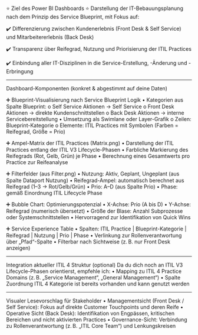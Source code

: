 ⭐ Ziel des Power BI Dashboards ⭐
Darstellung der IT-Bebauungsplanung nach dem Prinzip des Service Blueprint, mit Fokus auf:

✔️	Differenzierung zwischen Kundenerlebnis (Front Desk & Self Service) und Mitarbeitererlebnis (Back Desk)

✔️	Transparenz über Reifegrad, Nutzung und Priorisierung der ITIL Practices

✔️	Einbindung aller IT-Disziplinen in die Service-Erstellung, -Änderung und -Erbringung
________________________________________
Dashboard-Komponenten (konkret & abgestimmt auf deine Daten)

➕ Blueprint-Visualisierung nach Service Blueprint Logik
•	Kategorien aus Spalte Blueprint:
o	Self Service Aktionen → Self Service
o	Front Desk Aktionen → direkte Kundenschnittstellen
o	Back Desk Aktionen → interne Servicebereitstellung
•	Umsetzung als Swimlane oder Layer-Grafik
o	Zeilen: Blueprint-Kategorie
o	Elemente: ITIL Practices mit Symbolen (Farben = Reifegrad, Größe = Prio)

➕ Ampel-Matrix der ITIL Practices (Matrix.png)
•	Darstellung der ITIL Practices entlang der ITIL V3 Lifecycle-Phasen
•	Farbliche Markierung des Reifegrads (Rot, Gelb, Grün) je Phase
•	Berechnung eines Gesamtwerts pro Practice zur Reifeanalyse

➕ Filterfelder (aus Filter.png)
•	Nutzung: Aktiv, Geplant, Ungeplant (aus Spalte Dataport Nutzung)
•	Reifegrad-Ampel: automatisch berechnet aus Reifegrad (1–3 → Rot/Gelb/Grün)
•	Prio: A–D (aus Spalte Prio)
•	Phase: gemäß Einordnung ITIL Lifecycle Phase

➕ Bubble Chart: Optimierungspotenzial
•	X-Achse: Prio (A bis D)
•	Y-Achse: Reifegrad (numerisch übersetzt)
•	Größe der Blase: Anzahl Subprozesse oder Systemschnittstellen
•	Hervorragend zur Identifikation von Quick Wins

➕ Service Experience Table
•	Spalten: ITIL Practice | Blueprint-Kategorie | Reifegrad | Nutzung | Prio | Phase
•	Verlinkung zur Rollenverantwortung über „Pfad“-Spalte
•	Filterbar nach Sichtweise (z. B. nur Front Desk anzeigen)
________________________________________
Integration aktueller ITIL 4 Struktur (optional)
Da du dich noch an ITIL V3 Lifecycle-Phasen orientierst, empfehle ich:
•	Mapping zu ITIL 4 Practice Domains (z. B. „Service Management“, „General Management“)
•	Spalte Zuordnung ITIL 4 Kategorie ist bereits vorhanden und kann genutzt werden
________________________________________
Visualer Lesevorschlag für Stakeholder
•	Managementsicht (Front Desk / Self Service): Fokus auf direkte Customer Touchpoints und deren Reife
•	Operative Sicht (Back Desk): Identifikation von Engpässen, kritischen Bereichen und nicht aktivierten Practices
•	Governance-Sicht: Verbindung zu Rollenverantwortung (z. B. „ITIL Core Team“) und Lenkungskreisen

